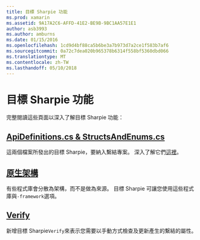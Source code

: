 ```yaml
---
title: 目標 Sharpie 功能
ms.prod: xamarin
ms.assetid: 9A17A2C6-AFFD-41E2-BE9B-9BC1AA57E1E1
author: asb3993
ms.author: amburns
ms.date: 01/15/2016
ms.openlocfilehash: 1cd9d4bf88ca5b6be3a7b973d7a2ce1f583b7af6
ms.sourcegitcommit: 0a72c7dea020b965378b6314f558bf5360dbd066
ms.translationtype: MT
ms.contentlocale: zh-TW
ms.lasthandoff: 05/10/2018
---
```

# <a name="objective-sharpie-features"></a>目標 Sharpie 功能

完整閱讀這些頁面以深入了解目標 Sharpie 功能：

## <a name="apidefinitionscs--structsandenumscsapidefinitions-structsandenumsmd"></a>[**ApiDefinitions.cs & StructsAndEnums.cs**](apidefinitions-structsandenums.md)

這兩個檔案所發出的目標 Sharpie，要納入繫結專案。 深入了解它們[這裡](apidefinitions-structsandenums.md)。

## <a name="native-frameworksnative-frameworksmd"></a>[**原生架構**](native-frameworks.md)

有些程式庫會分散為架構，而不是做為來源。
目標 Sharpie 可讓您使用這些程式庫與`-framework`選項。

## <a name="verifyverifymd"></a>[**Verify**](verify.md)

新增目標 Sharpie`Verify`來表示您需要以手動方式檢查及更新產生的繫結的屬性。 

